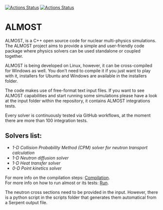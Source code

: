 [![Actions Status](https://github.com/FrancisKhan/ALMOST/workflows/CI-Linux/badge.svg)](https://github.com/FrancisKhan/ALMOST/actions)
[![Actions Status](https://github.com/FrancisKhan/ALMOST/workflows/CI-Cross-Compilation/badge.svg)](https://github.com/FrancisKhan/ALMOST/actions)

# ALMOST

ALMOST, is a C++ open source code for nuclear multi-physics simulations. The ALMOST project aims to provide a simple and user-friendly code package where physics solvers can be used standalone or coupled together.

ALMOST is being developed on Linux, however, it can be cross-compiled for Windows as well. You don't need to compile it if you just want to play with it,  installers for Ubuntu and Windows are available in the installers folder.

The code makes use of free-format text input files. If you want to see ALMOST capabilities and start running some simulations please have a look at the input folder within the repository, it contains ALMOST integrations tests.

Every solver is continuously tested via GitHub workflows, at the moment there are more than 100 integration tests.

## Solvers list:
* *1-D Collision Probability Method (CPM) solver for neutron transport calculation*
* *1-D Neutron diffusion solver*
* *1-D Heat transfer solver*
* *0-D Point kinetics solver*

For more info on the compilation steps: [Compilation](https://github.com/FrancisKhan/ALMOST/wiki/Compilation). \
For more info on how to run almost or its tests: [Run](https://github.com/FrancisKhan/ALMOST/wiki/Run-ALMOST).

The neutron cross sections need to be provided in the input. However, there is a python script in the scripts folder that generates them automatical from a Serpent output file.

